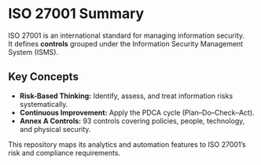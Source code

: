 # ISO 27001 Summary

ISO 27001 is an international standard for managing information security.  
It defines **controls** grouped under the Information Security Management System (ISMS).

## Key Concepts
- **Risk-Based Thinking:** Identify, assess, and treat information risks systematically.  
- **Continuous Improvement:** Apply the PDCA cycle (Plan–Do–Check–Act).  
- **Annex A Controls:** 93 controls covering policies, people, technology, and physical security.

This repository maps its analytics and automation features to ISO 27001’s risk and compliance requirements.
